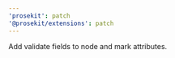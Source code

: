 ```yaml
---
'prosekit': patch
'@prosekit/extensions': patch
---
```


Add validate fields to node and mark attributes.
